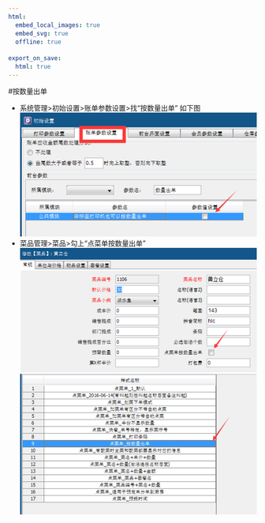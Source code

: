 ```yaml
---
html:
  embed_local_images: true
  embed_svg: true
  offline: true

export_on_save:
  html: true
---
```

#按数量出单

- 系统管理>初始设置>账单参数设置>找“按数量出单”
如下图
![](images/1.jpg)
- 菜品管理>菜品>勾上“点菜单按数量出单”
![](images/2.jpg)
![](images/3.jpg)